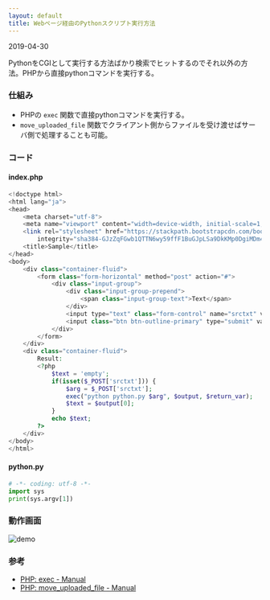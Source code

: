 ```yaml
---
layout: default
title: Webページ経由のPythonスクリプト実行方法
---
```


2019-04-30

PythonをCGIとして実行する方法ばかり検索でヒットするのでそれ以外の方法。PHPから直接pythonコマンドを実行する。

### 仕組み

- PHPの `exec` 関数で直接pythonコマンドを実行する。
- `move_uploaded_file`  関数でクライアント側からファイルを受け渡せばサーバ側で処理することも可能。

### コード

#### index.php

```php
<!doctype html>
<html lang="ja">
<head>
    <meta charset="utf-8">
    <meta name="viewport" content="width=device-width, initial-scale=1, shrink-to-fit=no">
    <link rel="stylesheet" href="https://stackpath.bootstrapcdn.com/bootstrap/4.2.1/css/bootstrap.min.css"
        integrity="sha384-GJzZqFGwb1QTTN6wy59ffF1BuGJpLSa9DkKMp0DgiMDm4iYMj70gZWKYbI706tWS" crossorigin="anonymous">
    <title>Sample</title>
</head>
<body>
    <div class="container-fluid">
        <form class="form-horizontal" method="post" action="#">
            <div class="input-group">
                <div class="input-group-prepend">
                    <span class="input-group-text">Text</span>
                </div>
                <input type="text" class="form-control" name="srctxt" value="testtesttest">
                <input class="btn btn-outline-primary" type="submit" value="Execute">
            </div>
        </form>
    </div>
    <div class="container-fluid">
        Result:
        <?php
            $text = 'empty';
            if(isset($_POST['srctxt'])) {
                $arg = $_POST['srctxt'];
                exec("python python.py $arg", $output, $return_var);
                $text = $output[0];
            }
            echo $text;
        ?>
    </div>
</body>
</html>
```

#### python.py

```python
# -*- coding: utf-8 -*-
import sys
print(sys.argv[1])
```

### 動作画面

![demo](https://user-images.githubusercontent.com/48476117/79638469-7089bb80-81c0-11ea-8480-3b1da230f553.gif)

### 参考

- [PHP: exec - Manual](https://www.php.net/manual/ja/function.exec.php)
- [PHP: move_uploaded_file - Manual](https://www.php.net/manual/ja/function.move-uploaded-file.php)

